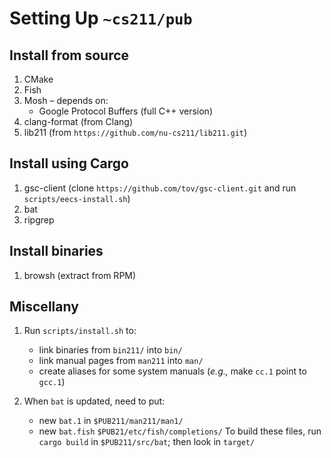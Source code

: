 # Setting Up `~cs211/pub`

## Install from source

 1. CMake
 2. Fish
 3. Mosh – depends on:
      - Google Protocol Buffers (full C++ version)
 4. clang-format (from Clang)
 5. lib211 (from `https://github.com/nu-cs211/lib211.git`)

## Install using Cargo

 1. gsc-client (clone `https://github.com/tov/gsc-client.git` and run
    `scripts/eecs-install.sh`)
 2. bat
 3. ripgrep

## Install binaries

 1. browsh (extract from RPM)

## Miscellany

 1. Run `scripts/install.sh` to:
      - link binaries from `bin211/` into `bin/`
      - link manual pages from `man211` into `man/`
      - create aliases for some system manuals (*e.g.,* make `cc.1`
        point to `gcc.1`)

 2. When `bat` is updated, need to put:
      - new `bat.1` in `$PUB211/man211/man1/`
      - new `bat.fish` `$PUB21/etc/fish/completions/`
    To build these files, run `cargo build` in `$PUB211/src/bat`; then
    look in `target/`
